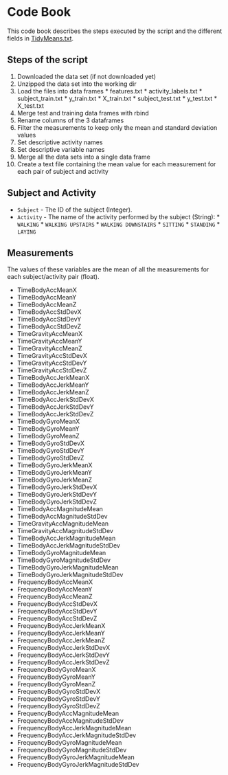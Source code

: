 # Code Book

This code book describes the steps executed by the script and the different fields in [TidyMeans.txt](/TidyMeans.txt/).

## Steps of the script


   1. Downloaded the data set (if not downloaded yet)
   2. Unzipped the data set into the working dir
   3. Load the files into data frames
     * features.txt
     * activity_labels.txt
     * subject_train.txt
     * y_train.txt
     * X_train.txt
     * subject_test.txt
     * y_test.txt
     * X_test.txt
   4. Merge test and training data frames with rbind
   5. Rename columns of the 3 dataframes
   6. Filter the measurements to keep only the mean and standard deviation values
   7. Set descriptive activity names
   8. Set descriptive variable names
   9. Merge all the data sets into a single data frame
   10. Create a text file containing the mean value for each measurement for each pair of subject and activity


## Subject and Activity

* `Subject` - The ID of the subject (Integer).
* `Activity` - The name of the activity performed by the subject (String):
      * `WALKING` 
      * `WALKING UPSTAIRS` 
      * `WALKING DOWNSTAIRS` 
      * `SITTING` 
      * `STANDING` 
      * `LAYING` 

## Measurements

The values of these variables are the mean of all the measurements for each subject/activity pair (float). 

* TimeBodyAccMeanX
* TimeBodyAccMeanY
* TimeBodyAccMeanZ
* TimeBodyAccStdDevX
* TimeBodyAccStdDevY
* TimeBodyAccStdDevZ
* TimeGravityAccMeanX
* TimeGravityAccMeanY
* TimeGravityAccMeanZ
* TimeGravityAccStdDevX
* TimeGravityAccStdDevY
* TimeGravityAccStdDevZ
* TimeBodyAccJerkMeanX
* TimeBodyAccJerkMeanY
* TimeBodyAccJerkMeanZ
* TimeBodyAccJerkStdDevX
* TimeBodyAccJerkStdDevY
* TimeBodyAccJerkStdDevZ
* TimeBodyGyroMeanX
* TimeBodyGyroMeanY
* TimeBodyGyroMeanZ
* TimeBodyGyroStdDevX
* TimeBodyGyroStdDevY
* TimeBodyGyroStdDevZ
* TimeBodyGyroJerkMeanX
* TimeBodyGyroJerkMeanY
* TimeBodyGyroJerkMeanZ
* TimeBodyGyroJerkStdDevX
* TimeBodyGyroJerkStdDevY
* TimeBodyGyroJerkStdDevZ
* TimeBodyAccMagnitudeMean
* TimeBodyAccMagnitudeStdDev
* TimeGravityAccMagnitudeMean
* TimeGravityAccMagnitudeStdDev
* TimeBodyAccJerkMagnitudeMean
* TimeBodyAccJerkMagnitudeStdDev
* TimeBodyGyroMagnitudeMean
* TimeBodyGyroMagnitudeStdDev
* TimeBodyGyroJerkMagnitudeMean
* TimeBodyGyroJerkMagnitudeStdDev
* FrequencyBodyAccMeanX
* FrequencyBodyAccMeanY
* FrequencyBodyAccMeanZ
* FrequencyBodyAccStdDevX
* FrequencyBodyAccStdDevY
* FrequencyBodyAccStdDevZ
* FrequencyBodyAccJerkMeanX
* FrequencyBodyAccJerkMeanY
* FrequencyBodyAccJerkMeanZ
* FrequencyBodyAccJerkStdDevX
* FrequencyBodyAccJerkStdDevY
* FrequencyBodyAccJerkStdDevZ
* FrequencyBodyGyroMeanX
* FrequencyBodyGyroMeanY
* FrequencyBodyGyroMeanZ
* FrequencyBodyGyroStdDevX
* FrequencyBodyGyroStdDevY
* FrequencyBodyGyroStdDevZ
* FrequencyBodyAccMagnitudeMean
* FrequencyBodyAccMagnitudeStdDev
* FrequencyBodyAccJerkMagnitudeMean
* FrequencyBodyAccJerkMagnitudeStdDev
* FrequencyBodyGyroMagnitudeMean
* FrequencyBodyGyroMagnitudeStdDev
* FrequencyBodyGyroJerkMagnitudeMean
* FrequencyBodyGyroJerkMagnitudeStdDev



